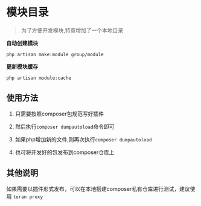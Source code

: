 # 模块目录

> 为了方便开发模块,特意增加了一个本地目录

**自动创建模块**

```
php artisan make:module group/module
```

**更新模块缓存**

```
php artisan module:cache
```

## 使用方法

1. 只需要按照composer包规范写好插件

2. 然后执行`composer dumpautoload`命令即可

3. 如果php增加新的文件,则再次执行`composer dumpautoload`

4. 也可将开发好的包发布到composer仓库上

## 其他说明

如果需要以插件形式发布，可以在本地搭建composer私有仓库进行测试，建议使用 `toran proxy`
